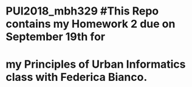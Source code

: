 # PUI2018_mbh329 #This Repo contains my Homework 2 due on September 19th for 
# my Principles of Urban Informatics class with Federica Bianco.
